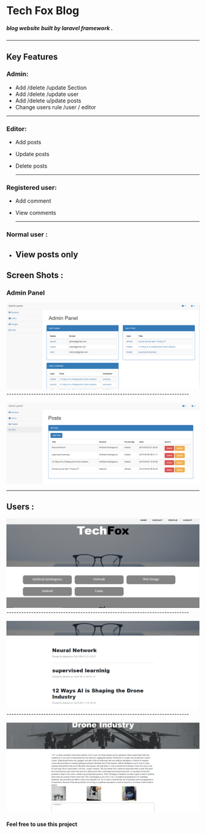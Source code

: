 # Tech Fox Blog 
##### blog website built by laravel framework .
  ---------------------------------------------------------
## Key Features

### Admin: 
  * Add /delete /update Section 
  * Add /delete /update user 
  * Add /delete u/pdate posts 
  * Change users rule /user / editor 
   --------------------------------------------------------
### Editor:
  * Add posts
  * Update posts
  * Delete posts

    ------------------------------------------------------
### Registered user:
 * Add comment 
 * View comments 

   ----------------------------------------------------------
### Normal user :
  * View posts only
    --------------------------------------------------------------------------
## Screen Shots :
 ### Admin Panel 
![User Home Page](public/images/admin_home.PNG) 
    --------------------------------------------------------------------------
    
![User Home Page](public/images/admin_post.PNG) 


-----------------------------------------------------------------

## Users :
![User Home Page](public/images/user_home.PNG) 
    --------------------------------------------------------------------------

![User Home Page](public/images/section_posts.PNG) 
    --------------------------------------------------------------------------

![User Home Page](public/images/user_post.PNG) 

    
####   Feel free to use this project


